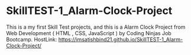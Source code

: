 # SkillTEST-1_Alarm-Clock-Project
This is a my first Skill Test projects, and this is a Alarm Clock Project from Web Development ( HTML , CSS, JavaScript ) by  Coding Ninjas Job Bootcamp.
HostLink: https://imsatishbind21.github.io/SkillTEST-1_Alarm-Clock-Project/
